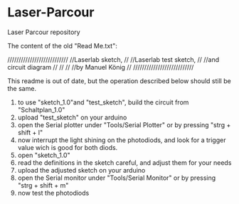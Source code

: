 # Laser-Parcour
Laser Parcour repository


The content of the old "Read Me.txt":

///////////////////////////
//Laserlab sketch,       //
//Laserlab test sketch,  //
//and circuit diagram    //
//                       //
//by Manuel König        //
///////////////////////////

This readme is out of date, but the operation described below should still be the same.

1. to use "sketch_1.0"and "test_sketch", build the circuit from "Schaltplan_1.0"
2. upload "test_sketch" on your arduino
3. open the Serial plotter under "Tools/Serial Plotter" or by pressing "strg + shift + l"
4. now interrupt the light shining on the photodiods, and look for a trigger value wich is good for both diods.
5. open "sketch_1.0"
6. read the definitions in the sketch careful, and adjust them for your needs
7. upload the adjusted sketch on your arduino
8. open the Serial monitor under "Tools/Serial Monitor" or by pressing "strg + shift + m"
9. now test the photodiods
